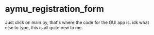 # aymu_registration_form
Just click on main.py, that's where the code for the GUI app is. idk what else to type, this is all quite new to me.
